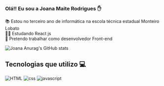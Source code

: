 ### Olá!! Eu sou a Joana Maite Rodrigues ✋ 
📚 Estou no terceiro ano de informática na escola técnica estadual Monteiro Lobato
<br>
👩‍💻 Estudando React js
<br>
💼 Pretendo trabalhar como desenvolvedor Front-end

![ Joana Anurag's GitHub stats](https://github-readme-stats.vercel.app/api?username=joanamaite&show_icons=true&theme=tokyonight)

## Tecnologias que utilizo 💻
![HTML](https://img.shields.io/badge/HTML5-E34F26?style=for-the-badge&logo=html5&logoColor=white)
![css](https://img.shields.io/badge/CSS3-1572B6?style=for-the-badge&logo=css3&logoColor=white)
![javascript](https://img.shields.io/badge/JavaScript-F7DF1E?style=for-the-badge&logo=javascript&logoColor=black)

